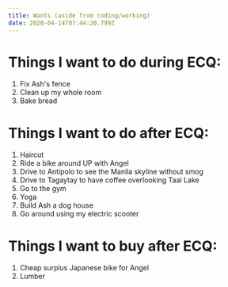 ```yaml
---
title: Wants (aside from coding/working)
date: 2020-04-14T07:44:20.799Z
---
```

# Things I want to do during ECQ:

1. Fix Ash's fence
2. Clean up my whole room
3. Bake bread

# Things I want to do after ECQ:

1. Haircut
2. Ride a bike around UP with Angel
3. Drive to Antipolo to see the Manila skyline without smog
4. Drive to Tagaytay to have coffee overlooking Taal Lake
5. Go to the gym
6. Yoga
7. Build Ash a dog house
8. Go around using my electric scooter

# Things I want to buy after ECQ:

1. Cheap surplus Japanese bike for Angel
2. Lumber